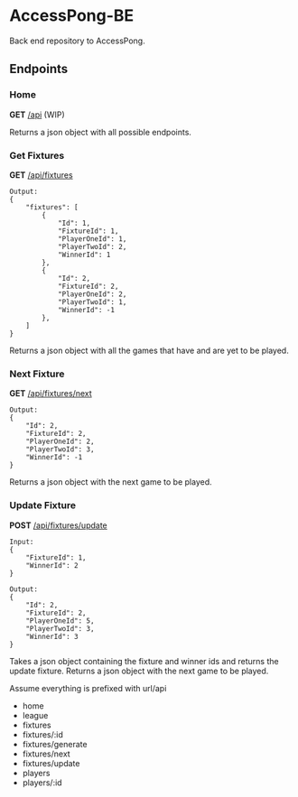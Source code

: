 # AccessPong-BE
Back end repository to AccessPong.

## Endpoints

### Home

**GET** [/api](/api) (WIP)

Returns a json object with all possible endpoints.

### Get Fixtures

**GET** [/api/fixtures](/api/fixtures)

```
Output:
{
    "fixtures": [
        {
            "Id": 1,
            "FixtureId": 1,
            "PlayerOneId": 1,
            "PlayerTwoId": 2,
            "WinnerId": 1
        },
        {
            "Id": 2,
            "FixtureId": 2,
            "PlayerOneId": 2,
            "PlayerTwoId": 1,
            "WinnerId": -1
        },
    ]
}
```

Returns a json object with all the games that have and are yet to be played.

### Next Fixture

**GET** [/api/fixtures/next](/api/fixtures/next)

```
Output:
{
    "Id": 2,
    "FixtureId": 2,
    "PlayerOneId": 2,
    "PlayerTwoId": 3,
    "WinnerId": -1
}
```

Returns a json object with the next game to be played.

### Update Fixture

**POST** [/api/fixtures/update](/api/fixtures/update)

```
Input:
{
    "FixtureId": 1,
    "WinnerId": 2
}

Output:
{
    "Id": 2,
    "FixtureId": 2,
    "PlayerOneId": 5,
    "PlayerTwoId": 3,
    "WinnerId": 3
}
```

Takes a json object containing the fixture and winner ids and returns the update fixture. Returns a json object with the next game to be played.

Assume everything is prefixed with url/api

* home
* league
* fixtures
* fixtures/:id
* fixtures/generate
* fixtures/next
* fixtures/update
* players
* players/:id